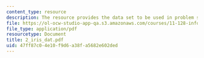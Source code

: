 ```yaml
---
content_type: resource
description: The resource provides the data set to be used in problem set 2.
file: https://ol-ocw-studio-app-qa.s3.amazonaws.com/courses/11-128-information-technology-and-the-labor-market-spring-2005/47ff87c04e10f9d6a38fa5682e602ded_2_iris_dat.pdf
file_type: application/pdf
resourcetype: Document
title: 2_iris_dat.pdf
uid: 47ff87c0-4e10-f9d6-a38f-a5682e602ded
---
```

